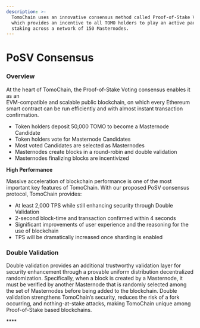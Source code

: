 ```yaml
---
description: >-
  TomoChain uses an innovative consensus method called Proof-of-Stake Voting
  which provides an incentive to all TOMO holders to play an active part in
  staking across a network of 150 Masternodes.
---
```


# PoSV Consensus

### Overview

At the heart of TomoChain, the Proof-of-Stake Voting consensus enables it as an  
EVM-compatible and scalable public blockchain, on which every Ethereum smart contract can be run efficiently and with almost instant transaction confirmation.

* Token holders deposit 50,000 TOMO to become a Masternode Candidate
* Token holders vote for Masternode Candidates
* Most voted Candidates are selected as Masternodes
* Masternodes create blocks in a round-robin and double validation
* Masternodes finalizing blocks are incentivized

**High Performance** 

Massive acceleration of blockchain performance is one of the most important key features of TomoChain. With our proposed PoSV consensus protocol, TomoChain provides:

* At least 2,000 TPS while still enhancing security through Double Validation
* 2-second block-time and transaction confirmed within 4 seconds
* Significant improvements of user experience and the reasoning for the use of blockchain
* TPS will be dramatically increased once sharding is enabled

###  Double Validation

Double validation provides an additional trustworthy validation layer for security enhancement through a provable uniform distribution decentralized randomization. Specifically, when a block is created by a Masternode, it must be verified by another Masternode that is randomly selected among the set of Masternodes before being added to the blockchain. Double validation strengthens TomoChain’s security, reduces the risk of a fork occurring, and nothing-at-stake attacks, making TomoChain unique among Proof-of-Stake based blockchains.

\*\*\*\*

